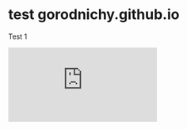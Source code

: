 # test gorodnichy.github.io

Test 1


<iframe src="http://www.gorodnichy.ca" frameborder="0" allowFullScreen="true"></iframe>

